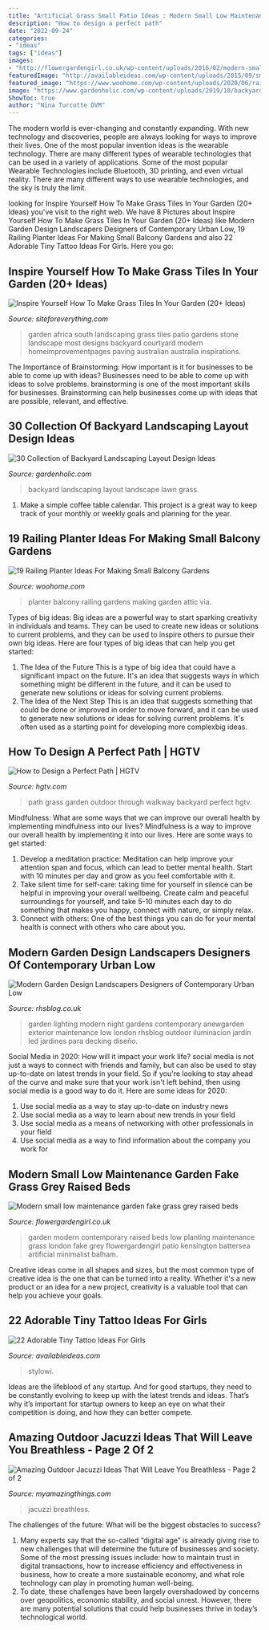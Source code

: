 ```yaml
---
title: "Artificial Grass Small Patio Ideas : Modern Small Low Maintenance Garden Fake Grass Grey Raised Beds"
description: "How to design a perfect path"
date: "2022-09-24"
categories:
- "ideas"
tags: ["ideas"]
images:
- "http://flowergardengirl.co.uk/wp-content/uploads/2016/02/modern-small-low-maintenance-garden-fake-grass-grey-raised-beds-contemporary-planting-kensington-london-1024x576.jpg"
featuredImage: "http://availableideas.com/wp-content/uploads/2015/09/small-tattoos-for-girls-with-meaning-1.jpg"
featured_image: "https://www.woohome.com/wp-content/uploads/2020/06/railing-planter-balcony-garden-ideas-19-1.jpg"
image: "https://www.gardenholic.com/wp-content/uploads/2019/10/backyard-landscaping-ideas-layout4.jpg"
ShowToc: true
author: "Nina Turcotte DVM"
---
```



The modern world is ever-changing and constantly expanding. With new technology and discoveries, people are always looking for ways to improve their lives. One of the most popular invention ideas is the wearable technology. There are many different types of wearable technologies that can be used in a variety of applications. Some of the most popular Wearable Technologies include Bluetooth, 3D printing, and even virtual reality. There are many different ways to use wearable technologies, and the sky is truly the limit.

	

		
looking for Inspire Yourself How To Make Grass Tiles In Your Garden (20+ Ideas) you've visit to the right web. We have 8 Pictures about Inspire Yourself How To Make Grass Tiles In Your Garden (20+ Ideas) like Modern Garden Design Landscapers Designers of Contemporary Urban Low, 19 Railing Planter Ideas For Making Small Balcony Gardens and also 22 Adorable Tiny Tattoo Ideas For Girls. Here you go:
		
    
## Inspire Yourself How To Make Grass Tiles In Your Garden (20+ Ideas)

<img loading=lazy src="http://siteforeverything.com/wp-content/uploads/2016/12/GrassTiles-2.jpg" onerror="this.onerror=null;this.src='https://tse4.mm.bing.net/th?id=OIP.S1Kg1is771WSVlIqaBhk8AHaFj&amp;pid=15.1';" alt="Inspire Yourself How To Make Grass Tiles In Your Garden (20+ Ideas)">

_Source: siteforeverything.com_

>garden africa south landscaping grass tiles patio gardens stone landscape most designs backyard courtyard modern homeimprovementpages paving australian australia inspirations. 

	

The Importance of Brainstorming: How important is it for businesses to be able to come up with ideas?
Businesses need to be able to come up with ideas to solve problems. brainstorming is one of the most important skills for businesses. Brainstorming can help businesses come up with ideas that are possible, relevant, and effective.

    
## 30 Collection Of Backyard Landscaping Layout Design Ideas

<img loading=lazy src="https://www.gardenholic.com/wp-content/uploads/2019/10/backyard-landscaping-ideas-layout4.jpg" onerror="this.onerror=null;this.src='https://tse1.mm.bing.net/th?id=OIP.j4_JJcquhIH_tpsnjeIr5AHaLH&amp;pid=15.1';" alt="30 Collection of Backyard Landscaping Layout Design Ideas">

_Source: gardenholic.com_

>backyard landscaping layout landscape lawn grass. 

	

1. Make a simple coffee table calendar. This project is a great way to keep track of your monthly or weekly goals and planning for the year.

    
## 19 Railing Planter Ideas For Making Small Balcony Gardens

<img loading=lazy src="https://www.woohome.com/wp-content/uploads/2020/06/railing-planter-balcony-garden-ideas-19-1.jpg" onerror="this.onerror=null;this.src='https://tse2.mm.bing.net/th?id=OIP.jxXB5OxbdeZMAtP7UkvxHgHaJ4&amp;pid=15.1';" alt="19 Railing Planter Ideas For Making Small Balcony Gardens">

_Source: woohome.com_

>planter balcony railing gardens making garden attic via. 

	

Types of big ideas:
Big ideas are a powerful way to start sparking creativity in individuals and teams. They can be used to create new ideas or solutions to current problems, and they can be used to inspire others to pursue their own big ideas. Here are four types of big ideas that can help you get started:
1. The Idea of the Future
This is a type of big idea that could have a significant impact on the future. It's an idea that suggests ways in which something might be different in the future, and it can be used to generate new solutions or ideas for solving current problems.
2. The Idea of the Next Step
This is an idea that suggests something that could be done or improved in order to move forward, and it can be used to generate new solutions or ideas for solving current problems. It's often used as a starting point for developing more complexbig ideas.

    
## How To Design A Perfect Path | HGTV

<img loading=lazy src="http://hgtvhome.sndimg.com/content/dam/images/hgtv/fullset/2011/3/15/0/TS-89598312_backyard-path-walkway_s3x4.jpg.rend.hgtvcom.616.822.suffix/1400961926169.jpeg" onerror="this.onerror=null;this.src='https://tse4.mm.bing.net/th?id=OIP.MzYJGKMvUxoZeNjQ44XYvwHaJ4&amp;pid=15.1';" alt="How to Design a Perfect Path | HGTV">

_Source: hgtv.com_

>path grass garden outdoor through walkway backyard perfect hgtv. 

	

Mindfulness: What are some ways that we can improve our overall health by implementing mindfulness into our lives?
Mindfulness is a way to improve our overall health by implementing it into our lives. Here are some ways to get started: 
1. Develop a meditation practice: Meditation can help improve your attention span and focus, which can lead to better mental health. Start with 10 minutes per day and grow as you feel comfortable with it. 
2. Take silent time for self-care: taking time for yourself in silence can be helpful in improving your overall wellbeing. Create calm and peaceful surroundings for yourself, and take 5-10 minutes each day to do something that makes you happy, connect with nature, or simply relax. 
3. Connect with others: One of the best things you can do for your mental health is connect with others who care about you.

    
## Modern Garden Design Landscapers Designers Of Contemporary Urban Low

<img loading=lazy src="http://rhsblog.co.uk/wp-content/uploads/2015/02/night-lighting-garden-modern-small-garden-design-london.jpg" onerror="this.onerror=null;this.src='https://tse2.mm.bing.net/th?id=OIP.MP9qDXC7LZ2pnuTEma8eEAHaEJ&amp;pid=15.1';" alt="Modern Garden Design Landscapers Designers of Contemporary Urban Low">

_Source: rhsblog.co.uk_

>garden lighting modern night gardens contemporary anewgarden exterior maintenance low london rhsblog outdoor iluminacion jardin led jardines para decking diseño. 

	

Social Media in 2020: How will it impact your work life?
social media is not just a ways to connect with friends and family, but can also be used to stay up-to-date on latest trends in your field. So if you're looking to stay ahead of the curve and make sure that your work isn't left behind, then using social media is a good way to do it. Here are some ideas for 2020: 
1. Use social media as a way to stay up-to-date on industry news 
2. Use social media as a way to learn about new trends in your field 
3. Use social media as a means of networking with other professionals in your field 
4. Use social media as a way to find information about the company you work for 

    
## Modern Small Low Maintenance Garden Fake Grass Grey Raised Beds

<img loading=lazy src="http://flowergardengirl.co.uk/wp-content/uploads/2016/02/modern-small-low-maintenance-garden-fake-grass-grey-raised-beds-contemporary-planting-kensington-london-1024x576.jpg" onerror="this.onerror=null;this.src='https://tse2.mm.bing.net/th?id=OIP.CI8ME2xSnbcOB518R-SqqwHaEK&amp;pid=15.1';" alt="Modern small low maintenance garden fake grass grey raised beds">

_Source: flowergardengirl.co.uk_

>garden modern contemporary raised beds low planting maintenance grass london fake grey flowergardengirl patio kensington battersea artificial minimalist balham. 

	

Creative ideas come in all shapes and sizes, but the most common type of creative idea is the one that can be turned into a reality. Whether it's a new product or an idea for a new project, creativity is a valuable tool that can help you achieve your goals.

    
## 22 Adorable Tiny Tattoo Ideas For Girls

<img loading=lazy src="http://availableideas.com/wp-content/uploads/2015/09/small-tattoos-for-girls-with-meaning-1.jpg" onerror="this.onerror=null;this.src='https://tse3.mm.bing.net/th?id=OIP.-qUUg1KhUlSFl3duCr15lwHaJ4&amp;pid=15.1';" alt="22 Adorable Tiny Tattoo Ideas For Girls">

_Source: availableideas.com_

>stylowi. 

	

Ideas are the lifeblood of any startup. And for good startups, they need to be constantly evolving to keep up with the latest trends and ideas. That’s why it’s important for startup owners to keep an eye on what their competition is doing, and how they can better compete.

    
## Amazing Outdoor Jacuzzi Ideas That Will Leave You Breathless - Page 2 Of 2

<img loading=lazy src="https://myamazingthings.com/wp-content/uploads/2017/04/outdoors.jpg" onerror="this.onerror=null;this.src='https://tse1.mm.bing.net/th?id=OIP.goW2g-Nkgycqx7mDJxz9ZwHaJ4&amp;pid=15.1';" alt="Amazing Outdoor Jacuzzi Ideas That Will Leave You Breathless - Page 2 of 2">

_Source: myamazingthings.com_

>jacuzzi breathless. 

	

The challenges of the future: What will be the biggest obstacles to success?
1. Many experts say that the so-called “digital age” is already giving rise to new challenges that will determine the future of businesses and society. Some of the most pressing issues include: how to maintain trust in digital transactions, how to increase efficiency and effectiveness in business, how to create a more sustainable economy, and what role technology can play in promoting human well-being.
2. To date, these challenges have been largely overshadowed by concerns over geopolitics, economic stability, and social unrest. However, there are many potential solutions that could help businesses thrive in today’s technological world.

